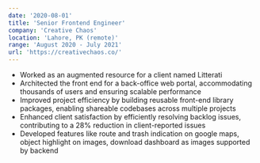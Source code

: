 ```yaml
---
date: '2020-08-01'
title: 'Senior Frontend Engineer'
company: 'Creative Chaos'
location: 'Lahore, PK (remote)'
range: 'August 2020 - July 2021'
url: 'https://creativechaos.co/'
---
```


- Worked as an augmented resource for a client named Litterati
- Architected the front end for a back-office web portal, accommodating thousands of users and ensuring scalable performance
- Improved project efficiency by building reusable front-end library packages, enabling shareable codebases across multiple projects
- Enhanced client satisfaction by efficiently resolving backlog issues, contributing to a 28% reduction in client-reported issues
- Developed features like route and trash indication on google maps, object highlight on images, download dashboard as images supported by backend
